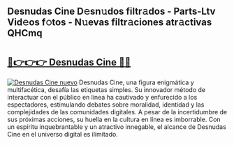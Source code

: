 ## Desnudas Cine D𝚎sn𝚞dos filtr𝚊dos - Parts-Ltv Vid𝚎os f𝚘tos - N𝚞evas filtr𝚊ciones atr𝚊ctivas QHCmq

# <h2><a href="http://mb3liiu.tromn.icu/?c=Desnudas+Cine">🔗👉👉👉 Desnudas Cine 🔗🔗</a></h2>

[![Desnudas Cine nuevo](https://i.imgur.com/pEAQMta.gif)](http://mb3liiu.tromn.icu/?c=Desnudas+Cine)
Desnudas Cine, una figura enigmática y multifacética, desafía las etiquetas simples. Su innovador método de interactuar con el público en línea ha cautivado y enfurecido a los espectadores, estimulando debates sobre moralidad, identidad y las complejidades de las comunidades digitales. A pesar de la incertidumbre de sus próximas acciones, su huella en la cultura en línea es imborrable. Con un espíritu inquebrantable y un atractivo innegable, el alcance de Desnudas Cine en el universo digital es ilimitado.
